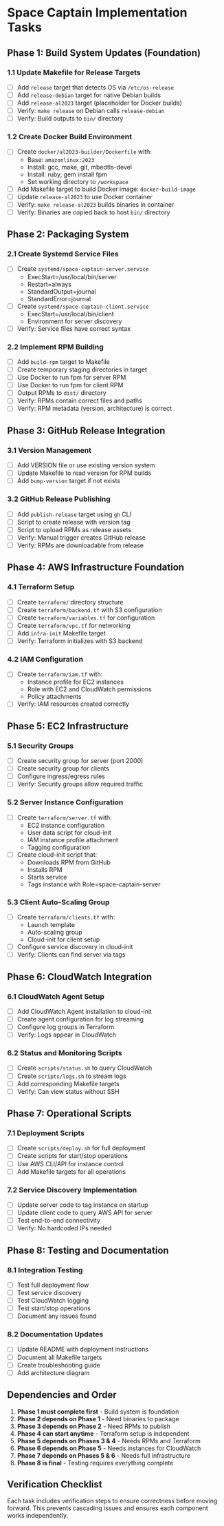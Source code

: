 # Space Captain Implementation Tasks

## Phase 1: Build System Updates (Foundation)

### 1.1 Update Makefile for Release Targets
- [ ] Add `release` target that detects OS via `/etc/os-release`
- [ ] Add `release-debian` target for native Debian builds
- [ ] Add `release-al2023` target (placeholder for Docker builds)
- [ ] Verify: `make release` on Debian calls `release-debian`
- [ ] Verify: Build outputs to `bin/` directory

### 1.2 Create Docker Build Environment
- [ ] Create `docker/al2023-builder/Dockerfile` with:
  - Base: `amazonlinux:2023`
  - Install: gcc, make, git, mbedtls-devel
  - Install: ruby, gem install fpm
  - Set working directory to `/workspace`
- [ ] Add Makefile target to build Docker image: `docker-build-image`
- [ ] Update `release-al2023` to use Docker container
- [ ] Verify: `make release-al2023` builds binaries in container
- [ ] Verify: Binaries are copied back to host `bin/` directory

## Phase 2: Packaging System

### 2.1 Create Systemd Service Files
- [ ] Create `systemd/space-captain-server.service`
  - ExecStart=/usr/local/bin/server
  - Restart=always
  - StandardOutput=journal
  - StandardError=journal
- [ ] Create `systemd/space-captain-client.service`
  - ExecStart=/usr/local/bin/client
  - Environment for server discovery
- [ ] Verify: Service files have correct syntax

### 2.2 Implement RPM Building
- [ ] Add `build-rpm` target to Makefile
- [ ] Create temporary staging directories in target
- [ ] Use Docker to run fpm for server RPM
- [ ] Use Docker to run fpm for client RPM
- [ ] Output RPMs to `dist/` directory
- [ ] Verify: RPMs contain correct files and paths
- [ ] Verify: RPM metadata (version, architecture) is correct

## Phase 3: GitHub Release Integration

### 3.1 Version Management
- [ ] Add VERSION file or use existing version system
- [ ] Update Makefile to read version for RPM builds
- [ ] Add `bump-version` target if not exists

### 3.2 GitHub Release Publishing
- [ ] Add `publish-release` target using `gh` CLI
- [ ] Script to create release with version tag
- [ ] Script to upload RPMs as release assets
- [ ] Verify: Manual trigger creates GitHub release
- [ ] Verify: RPMs are downloadable from release

## Phase 4: AWS Infrastructure Foundation

### 4.1 Terraform Setup
- [ ] Create `terraform/` directory structure
- [ ] Create `terraform/backend.tf` with S3 configuration
- [ ] Create `terraform/variables.tf` for configuration
- [ ] Create `terraform/vpc.tf` for networking
- [ ] Add `infra-init` Makefile target
- [ ] Verify: Terraform initializes with S3 backend

### 4.2 IAM Configuration
- [ ] Create `terraform/iam.tf` with:
  - Instance profile for EC2 instances
  - Role with EC2 and CloudWatch permissions
  - Policy attachments
- [ ] Verify: IAM resources created correctly

## Phase 5: EC2 Infrastructure

### 5.1 Security Groups
- [ ] Create security group for server (port 2000)
- [ ] Create security group for clients
- [ ] Configure ingress/egress rules
- [ ] Verify: Security groups allow required traffic

### 5.2 Server Instance Configuration
- [ ] Create `terraform/server.tf` with:
  - EC2 instance configuration
  - User data script for cloud-init
  - IAM instance profile attachment
  - Tagging configuration
- [ ] Create cloud-init script that:
  - Downloads RPM from GitHub
  - Installs RPM
  - Starts service
  - Tags instance with Role=space-captain-server

### 5.3 Client Auto-Scaling Group
- [ ] Create `terraform/clients.tf` with:
  - Launch template
  - Auto-scaling group
  - Cloud-init for client setup
- [ ] Configure service discovery in cloud-init
- [ ] Verify: Clients can find server via tags

## Phase 6: CloudWatch Integration

### 6.1 CloudWatch Agent Setup
- [ ] Add CloudWatch Agent installation to cloud-init
- [ ] Create agent configuration for log streaming
- [ ] Configure log groups in Terraform
- [ ] Verify: Logs appear in CloudWatch

### 6.2 Status and Monitoring Scripts
- [ ] Create `scripts/status.sh` to query CloudWatch
- [ ] Create `scripts/logs.sh` to stream logs
- [ ] Add corresponding Makefile targets
- [ ] Verify: Can view status without SSH

## Phase 7: Operational Scripts

### 7.1 Deployment Scripts
- [ ] Create `scripts/deploy.sh` for full deployment
- [ ] Create scripts for start/stop operations
- [ ] Use AWS CLI/API for instance control
- [ ] Add Makefile targets for all operations

### 7.2 Service Discovery Implementation
- [ ] Update server code to tag instance on startup
- [ ] Update client code to query AWS API for server
- [ ] Test end-to-end connectivity
- [ ] Verify: No hardcoded IPs needed

## Phase 8: Testing and Documentation

### 8.1 Integration Testing
- [ ] Test full deployment flow
- [ ] Test service discovery
- [ ] Test CloudWatch logging
- [ ] Test start/stop operations
- [ ] Document any issues found

### 8.2 Documentation Updates
- [ ] Update README with deployment instructions
- [ ] Document all Makefile targets
- [ ] Create troubleshooting guide
- [ ] Add architecture diagram

## Dependencies and Order

1. **Phase 1 must complete first** - Build system is foundation
2. **Phase 2 depends on Phase 1** - Need binaries to package
3. **Phase 3 depends on Phase 2** - Need RPMs to publish
4. **Phase 4 can start anytime** - Terraform setup is independent
5. **Phase 5 depends on Phases 3 & 4** - Needs RPMs and Terraform
6. **Phase 6 depends on Phase 5** - Needs instances for CloudWatch
7. **Phase 7 depends on Phases 5 & 6** - Needs full infrastructure
8. **Phase 8 is final** - Testing requires everything complete

## Verification Checklist

Each task includes verification steps to ensure correctness before moving forward. This prevents cascading issues and ensures each component works independently.